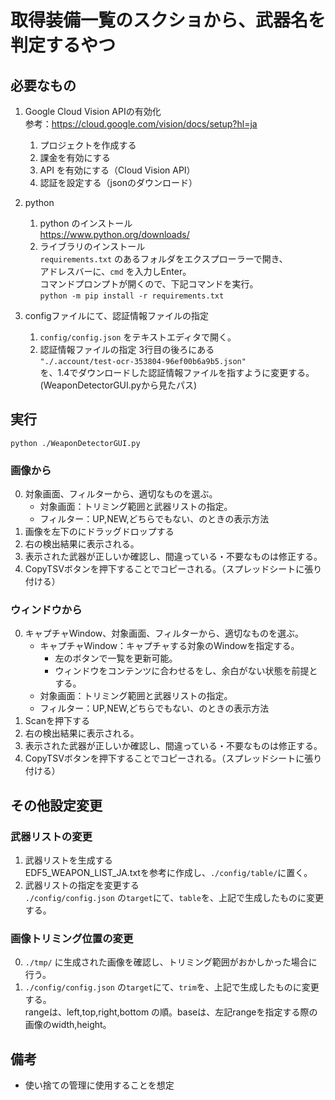# 取得装備一覧のスクショから、武器名を判定するやつ

## 必要なもの

1. Google Cloud Vision APIの有効化  
    参考：https://cloud.google.com/vision/docs/setup?hl=ja
    1. プロジェクトを作成する
    2. 課金を有効にする
    3. API を有効にする（Cloud Vision API）
    4. 認証を設定する（jsonのダウンロード）

2. python
    1. python のインストール  
        https://www.python.org/downloads/
    2. ライブラリのインストール  
        `requirements.txt` のあるフォルダをエクスプローラーで開き、  
        アドレスバーに、`cmd` を入力しEnter。  
        コマンドプロンプトが開くので、下記コマンドを実行。  
        `python -m pip install -r requirements.txt`

3. configファイルにて、認証情報ファイルの指定
    1. `config/config.json` をテキストエディタで開く。
    2. 認証情報ファイルの指定
        3行目の後ろにある  
        `"./.account/test-ocr-353804-96ef00b6a9b5.json"`  
        を、1.4でダウンロードした認証情報ファイルを指すように変更する。(WeaponDetectorGUI.pyから見たパス)

## 実行

`python ./WeaponDetectorGUI.py`

### 画像から

0. 対象画面、フィルターから、適切なものを選ぶ。  
    - 対象画面：トリミング範囲と武器リストの指定。  
    - フィルター：UP,NEW,どちらでもない、のときの表示方法
1. 画像を左下のにドラッグドロップする
2. 右の検出結果に表示される。
3. 表示された武器が正しいか確認し、間違っている・不要なものは修正する。
4. CopyTSVボタンを押下することでコピーされる。（スプレッドシートに張り付ける）

### ウィンドウから

0. キャプチャWindow、対象画面、フィルターから、適切なものを選ぶ。
    - キャプチャWindow：キャプチャする対象のWindowを指定する。  
        - 左のボタンで一覧を更新可能。  
        - ウィンドウをコンテンツに合わせるをし、余白がない状態を前提とする。
    - 対象画面：トリミング範囲と武器リストの指定。  
    - フィルター：UP,NEW,どちらでもない、のときの表示方法
1. Scanを押下する
2. 右の検出結果に表示される。
3. 表示された武器が正しいか確認し、間違っている・不要なものは修正する。
4. CopyTSVボタンを押下することでコピーされる。（スプレッドシートに張り付ける）

## その他設定変更

### 武器リストの変更

1. 武器リストを生成する  
    EDF5_WEAPON_LIST_JA.txtを参考に作成し、`./config/table/`に置く。
2. 武器リストの指定を変更する  
    `./config/config.json` の`target`にて、`table`を、上記で生成したものに変更する。

### 画像トリミング位置の変更

0. `./tmp/` に生成された画像を確認し、トリミング範囲がおかしかった場合に行う。  
1. `./config/config.json` の`target`にて、`trim`を、上記で生成したものに変更する。  
    rangeは、left,top,right,bottom の順。baseは、左記rangeを指定する際の画像のwidth,height。

## 備考

- 使い捨ての管理に使用することを想定
